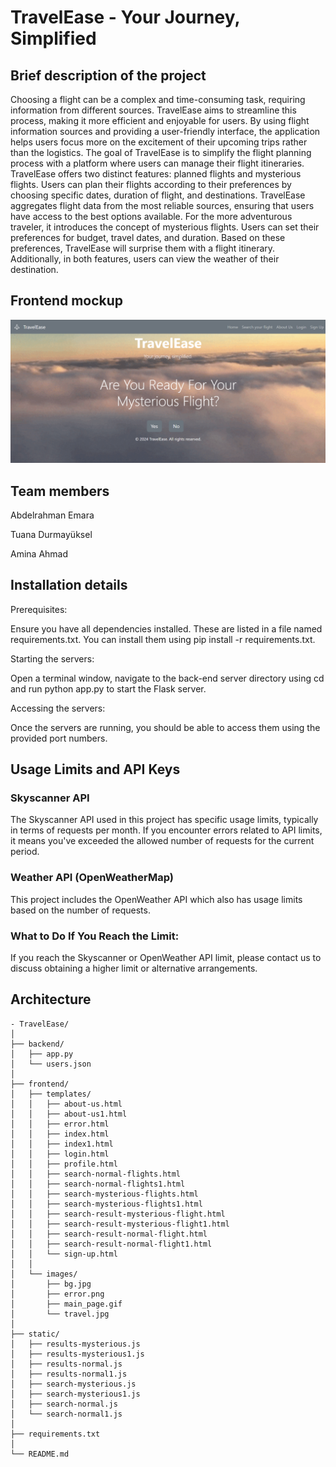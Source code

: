 # TravelEase - Your Journey, Simplified

## Brief description of the project
Choosing a flight can be a complex and time-consuming task, requiring information from different sources. TravelEase aims to streamline this process, making it more efficient and enjoyable for users. By using flight information sources and providing a user-friendly interface, the application helps users focus more on the excitement of their upcoming trips rather than the logistics. The goal of TravelEase is to simplify the flight planning process with a platform where users can manage their flight itineraries. TravelEase offers two distinct features: planned flights and mysterious flights. Users can plan their flights according to their preferences by choosing specific dates, duration of flight, and destinations. TravelEase aggregates flight data from the most reliable sources, ensuring that users have access to the best options available. For the more adventurous traveler, it introduces the concept of mysterious flights. Users can set their preferences for budget, travel dates, and duration. Based on these preferences, TravelEase will surprise them with a flight itinerary. Additionally, in both features, users can view the weather of their destination.
## Frontend mockup
![alt text](frontend_ss.png)
## Team members
Abdelrahman Emara

Tuana Durmayüksel 

Amina Ahmad
## Installation details
Prerequisites:

Ensure you have all dependencies installed. These are listed in a file named requirements.txt. You can install them using pip install -r requirements.txt.

Starting the servers:

Open a terminal window, navigate to the back-end server directory using cd and run python app.py to start the Flask server.

Accessing the servers:

Once the servers are running, you should be able to access them using the provided port numbers.

## Usage Limits and API Keys
### Skyscanner API
The Skyscanner API used in this project has specific usage limits, typically in terms of requests per month. If you encounter errors related to API limits, it means you've exceeded the allowed number of requests for the current period.

### Weather API (OpenWeatherMap)
This project includes the OpenWeather API which also has usage limits based on the number of requests.

### What to Do If You Reach the Limit:
If you reach the Skyscanner or OpenWeather API limit, please contact us to discuss obtaining a higher limit or alternative arrangements.

## Architecture
    - TravelEase/
    │
    ├── backend/
    │   ├── app.py     
    │   └── users.json                                 
    │
    ├── frontend/
    │   ├── templates/  
    │   │   ├── about-us.html    
    │   │   ├── about-us1.html    
    │   │   ├── error.html       
    │   │   ├── index.html
    │   │   ├── index1.html       
    │   │   ├── login.html
    │   │   ├── profile.html
    │   │   ├── search-normal-flights.html 
    │   │   ├── search-normal-flights1.html 
    │   │   ├── search-mysterious-flights.html 
    │   │   ├── search-mysterious-flights1.html 
    │   │   ├── search-result-mysterious-flight.html 
    │   │   ├── search-result-mysterious-flight1.html 
    │   │   ├── search-result-normal-flight.html      
    │   │   ├── search-result-normal-flight1.html      
    │   │   └── sign-up.html                 
    │   │
    │   └── images/
    │       ├── bg.jpg       
    │       ├── error.png
    │       ├── main_page.gif
    │       └── travel.jpg   
    │
    ├── static/
    │   ├── results-mysterious.js   
    │   ├── results-mysterious1.js    
    │   ├── results-normal.js    
    │   ├── results-normal1.js    
    │   ├── search-mysterious.js   
    │   ├── search-mysterious1.js   
    │   ├── search-normal.js    
    │   └── search-normal1.js   
    │
    ├── requirements.txt
    │
    └── README.md 